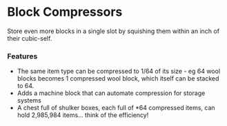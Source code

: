 # Block Compressors <!--$headerTitle--><!--$pmc:delete-->

Store even more blocks in a single slot by squishing them within an inch of their cubic-self.<!--$pmc:headerSize-->

### Features
- The same item type can be compressed to 1/64 of its size - eg 64 wool blocks becomes 1 compressed wool block, which itself can be stacked to 64.
- Adds a machine block that can automate compression for storage systems 
- A chest full of shulker boxes, each full of *64 compressed items, can hold 2,985,984 items... think of the efficiency!
